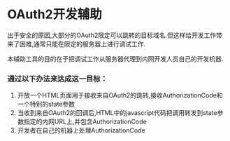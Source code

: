 # OAuth2开发辅助
出于安全的原因,大部分的OAuth2限定可以跳转的目标域名.但这样给开发工作带来了困难,通常只能在限定的服务器上进行调试工作.

本辅助工具的目的在于把调试工作从服务器代理到内网开发人员自己的开发机器.

### 通过以下办法来达成这一目标：
1. 开放一个HTML页面用于接收来自OAuth2的跳转,接收AuthorizationCode和一个特别的state参数
2. 当收到来自OAuth2的回调后,HTML中的javascript代码把调用转发到state参数指定的内网URL上,并包含AuthorizationCode
3. 开发者在自己的机器上处理AuthorizationCode